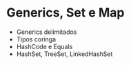 # Generics, Set e Map

- Generics delimitados
- Tipos coringa
- HashCode e Equals
- HashSet, TreeSet, LinkedHashSet
